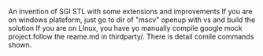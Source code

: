 An invention of SGI STL with some extensions and improvements
If you are on windows plateform, just go to dir of "mscv" openup with vs and build the solution
If you are on LInux, you have yo manually compile google mock project.follow the reame.md in thirdparty/. There is detail comile commands shown.
